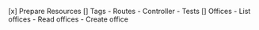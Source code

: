 [x] Prepare Resources
[] Tags
    - Routes
    - Controller
    - Tests
[] Offices
    - List offices
    - Read offices
    - Create office